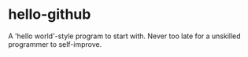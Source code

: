 # hello-github
A 'hello world'-style program to start with.
Never too late for a unskilled programmer to self-improve.
